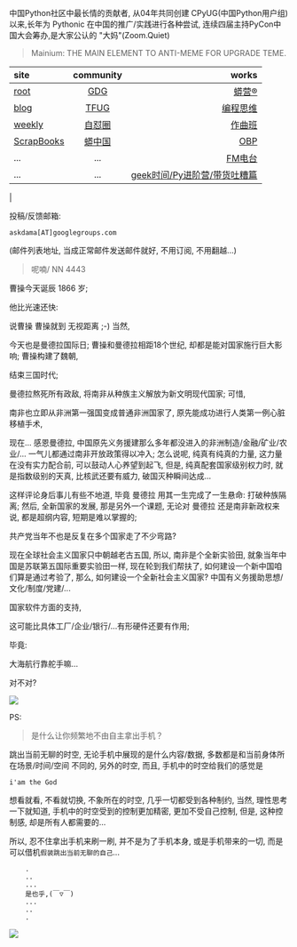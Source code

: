 中国Python社区中最长情的贡献者, 从04年共同创建 CPyUG(中国Python用户组)以来,长年为 Pythonic 在中国的推广/实践进行各种尝试, 连续四届主持PyCon中国大会筹办,是大家公认的 "大妈"(Zoom.Quiet)

> Mainium: THE MAIN ELEMENT TO ANTI-MEME FOR UPGRADE TEME.

| site | community | works |
| :-----| :----: | ----: |
| [root](http://zoomquiet.io/) | [GDG](https://blog.zhgdg.org/) | [蟒营®](https://doc.101.camp/) |
| [blog](https://blog.zoomquiet.io/pages/zoomquiet.html) | [TFUG](http://zh.tfug.world/) | [编程思维](https://py.101.camp/) |
| [weekly](http://weekly.pychina.org/) | [自怼圈](https://du.101.camp/) | [作曲班](https://mu.101.camp/) |
| [ScrapBooks](https://zoomquiet.io/collection.html) | [蟒中国](https://pychina.org/) | [OBP](https://zoomquiet.io/obp/index.html) |
| ... | ... | [FM电台](https://fm.101.camp/) |
| ... | ... | [geek时间/Py进阶营/带货吐糟篇](https://fm.101.camp/2020/geek2py-dama.html) 
 |


投稿/反馈邮箱:

    askdama[AT]googlegroups.com

(邮件列表地址, 
当成正常邮件发送邮件就好, 不用订阅, 不用翻越...)

> 呢喃/ NN 4443



曹操今天诞辰 1866 岁;


他比光速还快: 

说曹操
曹操就到
无视距离 ;-)
当然,

今天也是曼德拉国际日;
曹操和曼德拉相距18个世纪,
却都是能对国家施行巨大影响;
曹操构建了魏朝,

结束三国时代;

曼德拉熬死所有政敌,
将南非从种族主义解放为新文明现代国家;
可惜,

南非也立即从非洲第一强国变成普通非洲国家了,
原先能成功进行人类第一例心脏移植手术,

现在...
感恩曼德拉,
中国原先义务援建那么多年都没进入的非洲制造/金融/矿业/农业/...
一气儿都通过南非开放政策得以冲入;
怎么说呢,
纯真有纯真的力量,
这力量在没有实力配合前,
可以鼓动人心养望到起飞,
但是,
纯真配套国家级别权力时,
就是指数级别的天真,
比核武还要有威力,
破国灭种瞬间达成...

这样评论身后事儿有些不地道,
毕竟 曼德拉 用其一生完成了一生悬命:
打破种族隔离;
然后,
全新国家的发展,
那是另外一个课题,
无论对 曼德拉 还是南非新政权来说,
都是超纲内容,
短期是难以掌握的;

共产党当年不也是反复在多个国家走了不少弯路?

现在全球社会主义国家只中朝越老古五国,
所以,
南非是个全新实验田,
就象当年中国是苏联第五国际重要实验田一样,
现在轮到我们帮扶了,
如何建设一个新中国咱们算是通过考验了,
那么,
如何建设一个全新社会主义国家?
中国有义务援助思想/文化/制度/党建/...

国家软件方面的支持,

这可能比具体工厂/企业/银行/...有形硬件还要有作用;

毕竟:

大海航行靠舵手嘛...

对不对?


![](http://ydlj.zoomquiet.top/ipic/2021-07-17-zq42-today-card-2107.018.png)


PS:
> 是什么让你频繁地不由自主拿出手机？

跳出当前无聊的时空,
无论手机中展现的是什么内容/数据,
多数都是和当前身体所在场景/时间/空间 不同的,
另外的时空,
而且, 手机中的时空给我们的感觉是

    i'am the God

想看就看, 不看就切换,
不象所在的时空, 几乎一切都受到各种制约,
当然,
理性思考一下就知道,
手机中的时空受到的控制更加精密, 更加不受自己控制,
但是, 这种控制感,
却是所有人都需要的...

所以, 
忍不住拿出手机来刷一刷,
并不是为了手机本身, 或是手机带来的一切,
而是可以借机`假装跳出当前无聊的自己`...



```
    .
    ..
    ...
    是也乎,(￣▽￣)
    ...
    ..
    .
```


![](http://ydlj.zoomquiet.top/ipic/2021-07-10-210701DU21-zip.jpg)

